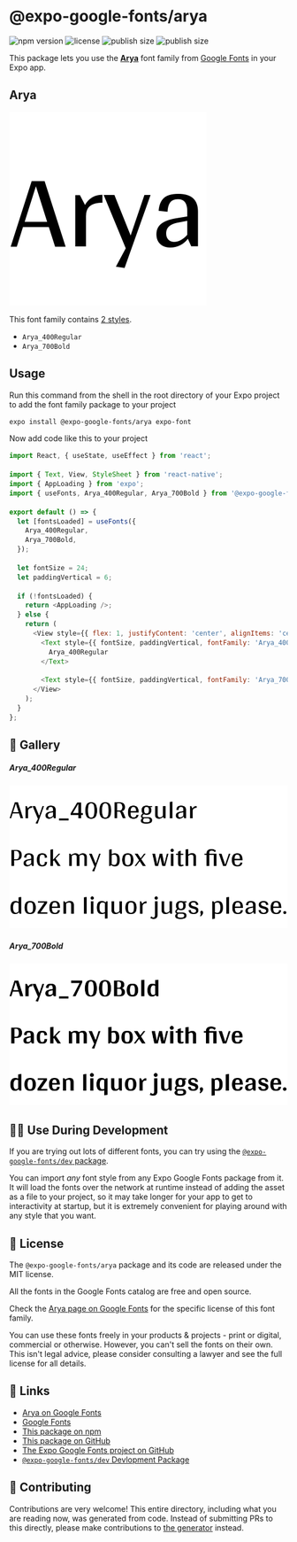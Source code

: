 # @expo-google-fonts/arya

![npm version](https://flat.badgen.net/npm/v/@expo-google-fonts/arya)
![license](https://flat.badgen.net/github/license/expo/google-fonts)
![publish size](https://flat.badgen.net/packagephobia/install/@expo-google-fonts/arya)
![publish size](https://flat.badgen.net/packagephobia/publish/@expo-google-fonts/arya)

This package lets you use the [**Arya**](https://fonts.google.com/specimen/Arya) font family from [Google Fonts](https://fonts.google.com/) in your Expo app.

## Arya

![Arya](./font-family.png)

This font family contains [2 styles](#-gallery).

- `Arya_400Regular`
- `Arya_700Bold`

## Usage

Run this command from the shell in the root directory of your Expo project to add the font family package to your project
```sh
expo install @expo-google-fonts/arya expo-font
```

Now add code like this to your project
```js
import React, { useState, useEffect } from 'react';

import { Text, View, StyleSheet } from 'react-native';
import { AppLoading } from 'expo';
import { useFonts, Arya_400Regular, Arya_700Bold } from '@expo-google-fonts/arya';

export default () => {
  let [fontsLoaded] = useFonts({
    Arya_400Regular,
    Arya_700Bold,
  });

  let fontSize = 24;
  let paddingVertical = 6;

  if (!fontsLoaded) {
    return <AppLoading />;
  } else {
    return (
      <View style={{ flex: 1, justifyContent: 'center', alignItems: 'center' }}>
        <Text style={{ fontSize, paddingVertical, fontFamily: 'Arya_400Regular' }}>
          Arya_400Regular
        </Text>

        <Text style={{ fontSize, paddingVertical, fontFamily: 'Arya_700Bold' }}>Arya_700Bold</Text>
      </View>
    );
  }
};

```

## 🔡 Gallery

##### Arya_400Regular
![Arya_400Regular](./Arya_400Regular.ttf.png)

##### Arya_700Bold
![Arya_700Bold](./Arya_700Bold.ttf.png)


## 👩‍💻 Use During Development

If you are trying out lots of different fonts, you can try using the [`@expo-google-fonts/dev` package](https://github.com/expo/google-fonts/tree/master/font-packages/dev#readme).

You can import *any* font style from any Expo Google Fonts package from it. It will load the fonts
over the network at runtime instead of adding the asset as a file to your project, so it may take longer
for your app to get to interactivity at startup, but it is extremely convenient
for playing around with any style that you want.

## 📖 License

The `@expo-google-fonts/arya` package and its code are released under the MIT license.

All the fonts in the Google Fonts catalog are free and open source.

Check the [Arya page on Google Fonts](https://fonts.google.com/specimen/Arya) for the specific license of this font family.

You can use these fonts freely in your products & projects - print or digital, commercial or otherwise. However, you can't sell the fonts on their own. This isn't legal advice, please consider consulting a lawyer and see the full license for all details.

## 🔗 Links

- [Arya on Google Fonts](https://fonts.google.com/specimen/Arya)
- [Google Fonts](https://fonts.google.com/)
- [This package on npm](https://www.npmjs.com/package/@expo-google-fonts/arya)
- [This package on GitHub](https://github.com/expo/google-fonts/tree/master/font-packages/arya)
- [The Expo Google Fonts project on GitHub](https://github.com/expo/google-fonts)
- [`@expo-google-fonts/dev` Devlopment Package](https://github.com/expo/google-fonts/tree/master/font-packages/dev)

## 🤝 Contributing

Contributions are very welcome! This entire directory, including what you are reading now, was generated from code. Instead of submitting PRs to this directly, please make contributions to [the generator](https://github.com/expo/google-fonts/tree/master/packages/generator) instead.
